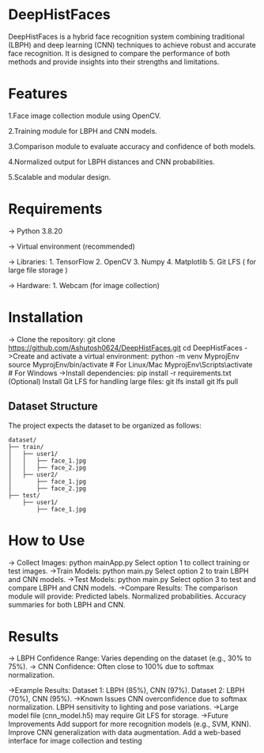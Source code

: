 # DeepHistFaces

DeepHistFaces is a hybrid face recognition system combining traditional (LBPH) and deep learning (CNN) techniques to achieve robust and accurate face recognition. It is designed to compare the performance of both methods and provide insights into their strengths and limitations.

# Features

1.Face image collection module using OpenCV.

2.Training module for LBPH and CNN models.

3.Comparison module to evaluate accuracy and confidence of both models.

4.Normalized output for LBPH distances and CNN probabilities.

5.Scalable and modular design.

# Requirements

-> Python 3.8.20

-> Virtual environment (recommended)

-> Libraries:
      1. TensorFlow
      2. OpenCV
      3. Numpy
      4. Matplotlib
      5. Git LFS ( for large file storage )

-> Hardware:
      1. Webcam (for image collection)

# Installation

-> Clone the repository:
      git clone https://github.com/Ashutosh0624/DeepHistFaces.git
      cd DeepHistFaces
->Create and activate a virtual environment:
      python -m venv MyprojEnv
      source MyprojEnv/bin/activate  # For Linux/Mac
      MyprojEnv\Scripts\activate     # For Windows
->Install dependencies:
      pip install -r requirements.txt
      (Optional) Install Git LFS for handling large files:
      git lfs install
      git lfs pull


## Dataset Structure

The project expects the dataset to be organized as follows:

```text
dataset/
├── train/
│   ├── user1/
│   │   ├── face_1.jpg
│   │   ├── face_2.jpg
│   ├── user2/
│       ├── face_1.jpg
│       ├── face_2.jpg
├── test/
    ├── user1/
        ├── face_1.jpg
```


# How to Use

-> Collect Images:
      python mainApp.py
      Select option 1 to collect training or test images.
->Train Models:
      python main.py
      Select option 2 to train LBPH and CNN models.
->Test Models:
      python main.py
      Select option 3 to test and compare LBPH and CNN models.
->Compare Results:
      The comparison module will provide:
      Predicted labels.
      Normalized probabilities.
      Accuracy summaries for both LBPH and CNN.

# Results

-> LBPH Confidence Range: Varies depending on the dataset (e.g., 30% to 75%).
-> CNN Confidence: Often close to 100% due to softmax normalization.

->Example Results:
      Dataset 1: LBPH (85%), CNN (97%).
      Dataset 2: LBPH (70%), CNN (95%).
->Known Issues
     CNN overconfidence due to softmax normalization.
     LBPH sensitivity to lighting and pose variations.
->Large model file (cnn_model.h5) may require Git LFS for storage.
->Future Improvements
     Add support for more recognition models (e.g., SVM, KNN).
     Improve CNN generalization with data augmentation.
     Add a web-based interface for image collection and testing

